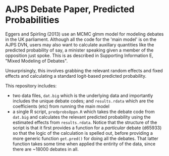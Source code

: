 # AJPS Debate Paper, Predicted Probabilities

Eggers and Spirling (2013) use an MCMC glmm model for modeling debates in the UK parliament.  Although all the code for the 'main model' is on the AJPS DVN, users may also want to calculate auxillary quantities like the predicted probability of say, a minister speaking given a member of the opposition just spoke.  This is as described in Supporting Information E, "Mixed Modeling of Debates".


Unsurprisingly, this involves grabbing the relevant random effects and fixed effects and calculating a standard logit-based predicted probability.

This repository includes: 
- two data files, `dat.big` which is the underlying data and importantly includes the unique debate codes; and `results.rdata` which are the coefficients (etc) from running the main model
- a single R script, `predprobsOppn.R` which takes the debate code from `dat.big` and calculates the relevant predicted probability using the estimated effects from `results.rdata`.  Notice that the structure of the script is that it first provides a function for a *particular* debate (d65933) so that the logic of the calculation is spelled out,  before providing a more generic function `get.pred()` for doing all the debates.  That latter function takes some time when applied the entirity of the data, since there are ~18000 debates in all.
